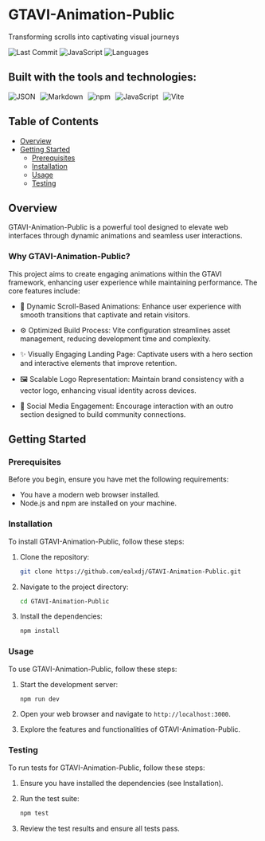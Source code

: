 # GTAVI-Animation-Public

Transforming scrolls into captivating visual journeys

![Last Commit](https://img.shields.io/badge/last%20commit-today-blue)
![JavaScript](https://img.shields.io/badge/javascript-64.2%25-blue)
![Languages](https://img.shields.io/badge/languages-3-blue)

## Built with the tools and technologies:

<div style="display: flex; gap: 10px;">
  <img src="https://img.shields.io/badge/JSON-000000?style=for-the-badge&logo=json&logoColor=white" alt="JSON"/>
  <img src="https://img.shields.io/badge/Markdown-000000?style=for-the-badge&logo=markdown&logoColor=white" alt="Markdown"/>
  <img src="https://img.shields.io/badge/npm-CB3837?style=for-the-badge&logo=npm&logoColor=white" alt="npm"/>
  <img src="https://img.shields.io/badge/JavaScript-F7DF1E?style=for-the-badge&logo=javascript&logoColor=black" alt="JavaScript"/>
  <img src="https://img.shields.io/badge/Vite-646CFF?style=for-the-badge&logo=vite&logoColor=white" alt="Vite"/>
</div>

## Table of Contents

- [Overview](#overview)
- [Getting Started](#getting-started)
  - [Prerequisites](#prerequisites)
  - [Installation](#installation)
  - [Usage](#usage)
  - [Testing](#testing)

## Overview

GTAVI-Animation-Public is a powerful tool designed to elevate web interfaces through dynamic animations and seamless user interactions.

### Why GTAVI-Animation-Public?

This project aims to create engaging animations within the GTAVI framework, enhancing user experience while maintaining performance. The core features include:

- 🌊 Dynamic Scroll-Based Animations: Enhance user experience with smooth transitions that captivate and retain visitors.

- ⚙️ Optimized Build Process: Vite configuration streamlines asset management, reducing development time and complexity.

- ✨ Visually Engaging Landing Page: Captivate users with a hero section and interactive elements that improve retention.

- 🖼️ Scalable Logo Representation: Maintain brand consistency with a vector logo, enhancing visual identity across devices.

- 📱 Social Media Engagement: Encourage interaction with an outro section designed to build community connections.

## Getting Started

### Prerequisites

Before you begin, ensure you have met the following requirements:

- You have a modern web browser installed.
- Node.js and npm are installed on your machine.

### Installation

To install GTAVI-Animation-Public, follow these steps:

1. Clone the repository:

   ```bash
   git clone https://github.com/ealxdj/GTAVI-Animation-Public.git
   ```

2. Navigate to the project directory:

   ```bash
   cd GTAVI-Animation-Public
   ```

3. Install the dependencies:

   ```bash
   npm install
   ```

### Usage

To use GTAVI-Animation-Public, follow these steps:

1. Start the development server:

   ```bash
   npm run dev
   ```

2. Open your web browser and navigate to `http://localhost:3000`.

3. Explore the features and functionalities of GTAVI-Animation-Public.

### Testing

To run tests for GTAVI-Animation-Public, follow these steps:

1. Ensure you have installed the dependencies (see Installation).

2. Run the test suite:

   ```bash
   npm test
   ```

3. Review the test results and ensure all tests pass.
